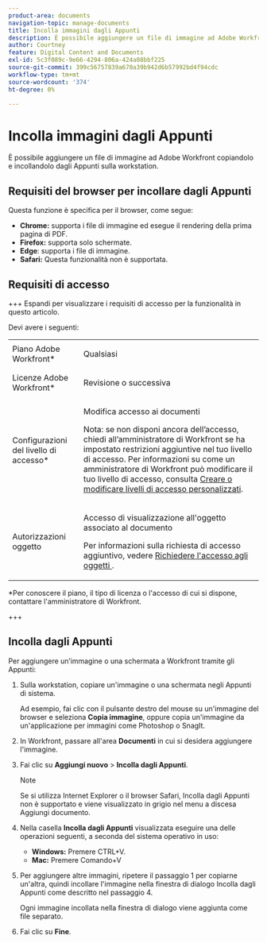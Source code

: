 ```yaml
---
product-area: documents
navigation-topic: manage-documents
title: Incolla immagini dagli Appunti
description: È possibile aggiungere un file di immagine ad Adobe Workfront copiandolo e incollandolo dagli Appunti sulla workstation.
author: Courtney
feature: Digital Content and Documents
exl-id: 5c3f089c-9e66-4294-806a-424a08bbf225
source-git-commit: 399c56757839a670a39b942d6b57992bd4f94cdc
workflow-type: tm+mt
source-wordcount: '374'
ht-degree: 0%

---
```


# Incolla immagini dagli Appunti

È possibile aggiungere un file di immagine ad Adobe Workfront copiandolo e incollandolo dagli Appunti sulla workstation. 

## Requisiti del browser per incollare dagli Appunti

Questa funzione è specifica per il browser, come segue:

* **Chrome:** supporta i file di immagine ed esegue il rendering della prima pagina di PDF.
* **Firefox:** supporta solo schermate.
* **Edge**: supporta i file di immagine.
* **Safari:** Questa funzionalità non è supportata.

## Requisiti di accesso

+++ Espandi per visualizzare i requisiti di accesso per la funzionalità in questo articolo.

Devi avere i seguenti:

<table style="table-layout:auto"> 
 <col> 
 </col> 
 <col> 
 </col> 
 <tbody> 
  <tr> 
   <td role="rowheader">Piano Adobe Workfront*</td> 
   <td> <p> Qualsiasi</p> </td> 
  </tr> 
  <tr> 
   <td role="rowheader">Licenze Adobe Workfront*</td> 
   <td> <p>Revisione o successiva</p> </td> 
  </tr> 
  <tr> 
   <td role="rowheader">Configurazioni del livello di accesso*</td> 
   <td> <p>Modifica accesso ai documenti</p> <p>Nota: se non disponi ancora dell’accesso, chiedi all’amministratore di Workfront se ha impostato restrizioni aggiuntive nel tuo livello di accesso. Per informazioni su come un amministratore di Workfront può modificare il tuo livello di accesso, consulta <a href="../../administration-and-setup/add-users/configure-and-grant-access/create-modify-access-levels.md" class="MCXref xref">Creare o modificare livelli di accesso personalizzati</a>.</p> </td> 
  </tr> 
  <tr> 
   <td role="rowheader">Autorizzazioni oggetto</td> 
   <td> <p>Accesso di visualizzazione all'oggetto associato al documento</p> <p>Per informazioni sulla richiesta di accesso aggiuntivo, vedere <a href="../../workfront-basics/grant-and-request-access-to-objects/request-access.md" class="MCXref xref">Richiedere l'accesso agli oggetti </a>.</p> </td> 
  </tr> 
 </tbody> 
</table>

&#42;Per conoscere il piano, il tipo di licenza o l&#39;accesso di cui si dispone, contattare l&#39;amministratore di Workfront.

+++

## Incolla dagli Appunti

Per aggiungere un’immagine o una schermata a Workfront tramite gli Appunti:

1. Sulla workstation, copiare un&#39;immagine o una schermata negli Appunti di sistema.

   Ad esempio, fai clic con il pulsante destro del mouse su un&#39;immagine del browser e seleziona **Copia immagine**, oppure copia un&#39;immagine da un&#39;applicazione per immagini come Photoshop o SnagIt.

1. In Workfront, passare all&#39;area **Documenti** in cui si desidera aggiungere l&#39;immagine.
1. Fai clic su **Aggiungi nuovo** > **Incolla dagli Appunti**.

   >[!NOTE]
   >
   >Se si utilizza Internet Explorer o il browser Safari, Incolla dagli Appunti non è supportato e viene visualizzato in grigio nel menu a discesa Aggiungi documento.

1. Nella casella **Incolla dagli Appunti** visualizzata eseguire una delle operazioni seguenti, a seconda del sistema operativo in uso:

   * **Windows:** Premere CTRL+V.
   * **Mac:** Premere Comando+V

1. Per aggiungere altre immagini, ripetere il passaggio 1 per copiarne un&#39;altra, quindi incollare l&#39;immagine nella finestra di dialogo Incolla dagli Appunti come descritto nel passaggio 4.

   Ogni immagine incollata nella finestra di dialogo viene aggiunta come file separato.

1. Fai clic su **Fine**.
